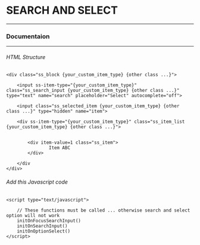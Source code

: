 # SEARCH AND SELECT #
----------------------

### Documentaion ###
----------------------
###### HTML Structure ######

<div>
	
	<div class="ss_block {your_custom_item_type} {other class ...}">
				
		<input ss-item-type="{your_custom_item_type}" class="ss_search_input {your_custom_item_type} {other class ...}" type="text" name="search" placeholder="Select" autocomplete="off">
		
		<input class="ss_selected_item {your_custom_item_type} {other class ...}" type="hidden" name="item">	
		
		<div ss-item-type="{your_custom_item_type}" class="ss_item_list {your_custom_item_type} {other class ...}">
			

			<div item-value=1 class="ss_item">
					Item ABC
			</div>

		</div
	</div>
</div>

###### Add this Javascript code ######

<div>

	<script type="text/javascript">
		
		// These functions must be called ... otherwise search and select option will not work
	 	initOnFocusSearchInput()
	 	initOnSearchInput()
		initOnOptionSelect()
	</script>
</div>